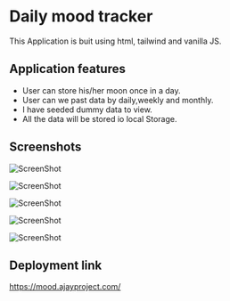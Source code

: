 # Daily mood tracker

This Application is buit using html, tailwind and vanilla JS.

## Application features

- User can store his/her moon once in a day.
- User can we past data by daily,weekly and monthly.
- I have seeded dummy data to view.
- All the data will be stored io local Storage.

## Screenshots

![ScreenShot](https://i.postimg.cc/pTmLGZyp/Screenshot-2025-03-18-at-8-14-46-PM.png)

![ScreenShot](https://i.postimg.cc/13y5hPfx/Screenshot-2025-03-18-at-8-14-58-PM.png)

![ScreenShot](https://i.postimg.cc/yY48j0K8/Screenshot-2025-03-18-at-8-18-25-PM.png)

![ScreenShot](https://i.postimg.cc/vT9HMZry/Screenshot-2025-03-18-at-8-18-34-PM.png)

![ScreenShot](https://i.postimg.cc/g24cG5Zx/Screenshot-2025-03-18-at-8-18-41-PM.png)

## Deployment link

https://mood.ajayproject.com/